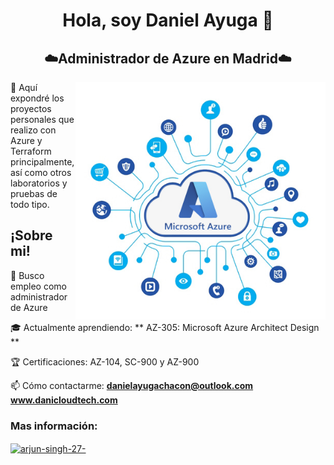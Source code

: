 <h1 align="center">Hola, soy Daniel Ayuga 👋</h1>
<h2 align="center">☁️Administrador de Azure en Madrid☁️</h2>
<img align="right" alt="coding" width="400px" src="https://github.com/DanielAyuga/DanielAyuga/blob/db81018dea8fe07ac6e88cc15033a6cdc117d9f8/azure-informacion-1.jpg">

📂 Aquí expondré los proyectos personales que realizo con Azure y Terraform principalmente, así como otros laboratorios y pruebas de todo tipo.

<h2 align="left">¡Sobre mi!</h2>  


</h1>

💼 Busco empleo como administrador de Azure  

🎓 Actualmente aprendiendo: ** AZ-305: Microsoft Azure Architect Design **

🏆 Certificaciones: AZ-104, SC-900 y AZ-900

📫 Cómo contactarme: **danielayugachacon@outlook.com**
                      **www.danicloudtech.com**

<h3 align="left">Mas información:</h3>
<p align="left">
<a href="https://linkedin.com/in/daniel-ayuga-chacon-5b126612a" target="blank"><img align="center" src="https://raw.githubusercontent.com/rahuldkjain/github-profile-readme-generator/master/src/images/icons/Social/linked-in-alt.svg" alt="arjun-singh-27-" height="30" width="40" /></a>

